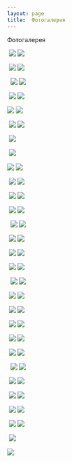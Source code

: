 ```yaml
---
layout: page
title:  Фотогалерея
---
```

Фотогалерея

 ![](/assets/tiger-1297082580.jpg) ![](/assets/tiger-1297342282.jpg)

 ![](/assets/tiger-1297082664.jpg) ![](/assets/tiger-1297342010.jpg)

  ![](/assets/tiger-1297082716.jpg) ![](/assets/tiger-1297342091.jpg)

 ![](/assets/tiger-1297082852.jpg) ![](/assets/tiger-1297339570.jpg)

![](/assets/tiger-1297082955.jpg) ![](/assets/tiger-1297339844.jpg)

 ![](/assets/tiger-1297083014.jpg) ![](/assets/tiger-1297340954.jpg)

 ![](/assets/tiger-1297083070.jpg)

 ![](/assets/tiger-1297083141.jpg)

![](/assets/tiger-1297083244.jpg) ![](/assets/tiger-1297341556.jpg)

 ![](/assets/tiger-1297083296.jpg) ![](/assets/tiger-1297341797.jpg)

 ![](/assets/tiger-1297083387.jpg) ![](/assets/tiger-1297341465.jpg)

 ![](/assets/tiger-1297083512.jpg) ![](/assets/tiger-1297340837.jpg)

  ![](/assets/tiger-1297083737.jpg) ![](/assets/tiger-1297339704.jpg)

 ![](/assets/tiger-1297083858.jpg) ![](/assets/tiger-1297339234.jpg)

 ![](/assets/tiger-1297163202.jpg) ![](/assets/tiger-1297342168.jpg)

 ![](/assets/tiger-1297163233.jpg) ![](/assets/tiger-1297340064.jpg)

  ![](/assets/tiger-1297163322.jpg) ![](/assets/tiger-1297340417.jpg)

 ![](/assets/tiger-1297163349.jpg) ![](/assets/tiger-1297341922.jpg)

 ![](/assets/tiger-1297163374.jpg) ![](/assets/tiger-1297340163.jpg)

 ![](/assets/tiger-1297163400.jpg) ![](/assets/tiger-1297339115.jpg)

 ![](/assets/tiger-1297163427.jpg) ![](/assets/tiger-1297341706.jpg)

 ![](/assets/tiger-1297163453.jpg) ![](/assets/tiger-1297340287.jpg)

  ![](/assets/tiger-1297163540.jpg) ![](/assets/tiger-1297338932.jpg)

 ![](/assets/tiger-1297163566.jpg) ![](/assets/tiger-1297340561.jpg)

 ![](/assets/tiger-1297163727.jpg) ![](/assets/tiger-1297339329.jpg)

 ![](/assets/tiger-1297164003.jpg) ![](/assets/tiger-1297341369.jpg)

 ![](/assets/tiger-1297164028.jpg) ![](/assets/tiger-1297339970.jpg)

 ![](/assets/tiger-1297164319.jpg)

![](/assets/tiger-1425236957.png)